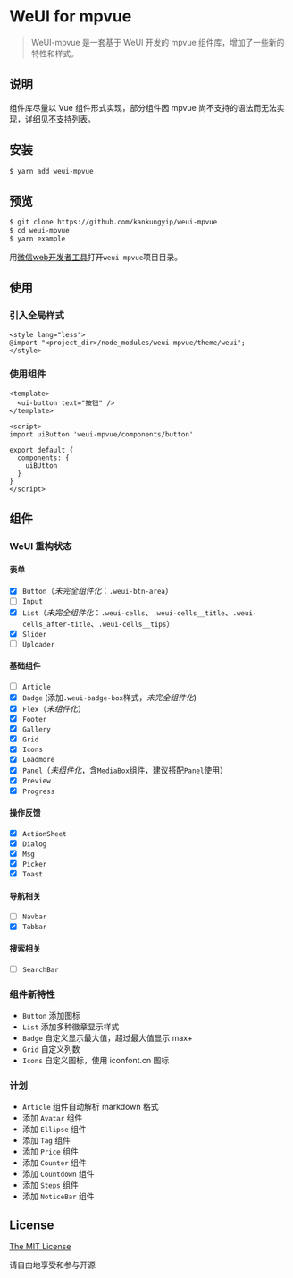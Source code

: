 # WeUI for mpvue

> WeUI-mpvue 是一套基于 WeUI 开发的 mpvue 组件库，增加了一些新的特性和样式。

## 说明

组件库尽量以 Vue 组件形式实现，部分组件因 mpvue 尚不支持的语法而无法实现，详细见[不支持列表](http://mpvue.com/mpvue/#_14)。

## 安装

```bash
$ yarn add weui-mpvue
```

## 预览

```bash
$ git clone https://github.com/kankungyip/weui-mpvue
$ cd weui-mpvue
$ yarn example
```

用[微信web开发者工具](https://mp.weixin.qq.com/debug/wxadoc/dev/devtools/download.html)打开`weui-mpvue`项目目录。

## 使用
### 引入全局样式

```vue
<style lang="less">
@import "<project_dir>/node_modules/weui-mpvue/theme/weui";
</style>
```

### 使用组件

```vue
<template>
  <ui-button text="按钮" />
</template>

<script>
import uiButton 'weui-mpvue/components/button'

export default {
  components: {
    uiBUtton
  }
}
</script>
```

## 组件
### WeUI 重构状态
#### 表单

- [x] `Button`（_未完全组件化_：`.weui-btn-area`）
- [ ] `Input`
- [x] `List`（_未完全组件化_：`.weui-cells`、`.weui-cells__title`、`.weui-cells_after-title`、`.weui-cells__tips`）
- [x] `Slider`
- [ ] `Uploader`

#### 基础组件

- [ ] `Article`
- [x] `Badge` (添加`.weui-badge-box`样式，_未完全组件化_)
- [x] `Flex`（_未组件化_）
- [x] `Footer`
- [x] `Gallery`
- [x] `Grid`
- [x] `Icons`
- [x] `Loadmore`
- [x] `Panel`（_未组件化_，含`MediaBox`组件，建议搭配`Panel`使用）
- [x] `Preview`
- [x] `Progress`

#### 操作反馈

- [x] `ActionSheet`
- [x] `Dialog`
- [x] `Msg`
- [x] `Picker`
- [x] `Toast`

#### 导航相关

- [ ] `Navbar`
- [x] `Tabbar`

#### 搜索相关

- [ ] `SearchBar`

### 组件新特性

- `Button` 添加图标
- `List` 添加多种徽章显示样式
- `Badge` 自定义显示最大值，超过最大值显示 max+
- `Grid` 自定义列数
- `Icons` 自定义图标，使用 iconfont.cn 图标

### 计划

- `Article` 组件自动解析 markdown 格式
- 添加 `Avatar` 组件
- 添加 `Ellipse` 组件
- 添加 `Tag` 组件
- 添加 `Price` 组件
- 添加 `Counter` 组件
- 添加 `Countdown` 组件
- 添加 `Steps` 组件
- 添加 `NoticeBar` 组件

## License

[The MIT License](http://opensource.org/licenses/MIT)

请自由地享受和参与开源
